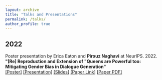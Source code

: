 ```yaml
---
layout: archive
title: "Talks and Presentations"
permalink: /talks/
author_profile: true
---
```


## 2022
Poster presentation by Erica Eaton and __Pirouz Naghavi__ at NeurIPS. 2022.
<br/> 
**"[Re] Reproduction and Extension of "Queens are Powerful too: Mitigating Gender Bias in Dialogue Generation"** <br/>
[[Poster]](https://neurips.cc/media/PosterPDFs/NeurIPS%202022/e0914609a566eff3fcceb8879ea82e74.png?t=1666275131.6875262) [[Presentation]](https://neurips.cc/virtual/2022/poster/56108) [[Slides]](https://neurips.cc/media/neurips-2022/Slides/56108_o6D9fY8.pdf) [[Paper Link]](http://rescience.github.io/bibliography/Eaton_2022.html)  [[Paper PDF]](/files/ReScienceC_RE_queens.pdf) <br/>
